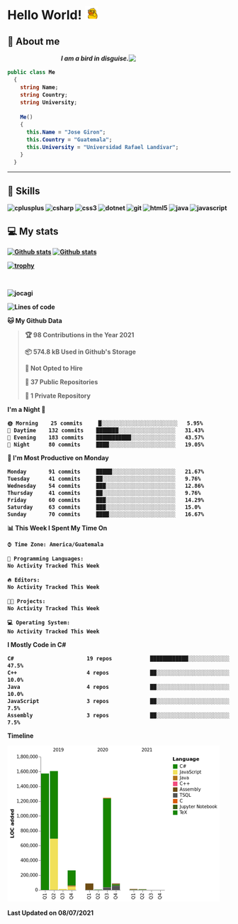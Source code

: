 <h1> Hello World! <img src="https://raw.githubusercontent.com/Jocagi/Jocagi/master/duck%20gif.gif" width="30px"> </h1>

## 👾 About me

<img src="https://avatars2.githubusercontent.com/u/42883411?s=400&u=bbb16a320815b3d943db7920a8f941025396ae33&v=4" width="230px" align="right">
<p align="right"><em><b>I am a bird in disguise.</em></p>

```csharp
public class Me
  {
    string Name;
    string Country;
    string University;
  
    Me()
    {
      this.Name = "Jose Giron";
      this.Country = "Guatemala";
      this.University = "Universidad Rafael Landívar";
    }
  }
```
---
## 💫 Skills

<p align="left"><img src="https://devicons.github.io/devicon/devicon.git/icons/cplusplus/cplusplus-original.svg" alt="cplusplus" width="40" height="40"/> <img src="https://devicons.github.io/devicon/devicon.git/icons/csharp/csharp-original.svg" alt="csharp" width="40" height="40"/> <img src="https://devicons.github.io/devicon/devicon.git/icons/css3/css3-original-wordmark.svg" alt="css3" width="40" height="40"/> <img src="https://devicons.github.io/devicon/devicon.git/icons/dot-net/dot-net-original-wordmark.svg" alt="dotnet" width="40" height="40"/> <img src="https://www.vectorlogo.zone/logos/git-scm/git-scm-icon.svg" alt="git" width="40" height="40"/> <img src="https://devicons.github.io/devicon/devicon.git/icons/html5/html5-original-wordmark.svg" alt="html5" width="40" height="40"/> <img src="https://devicons.github.io/devicon/devicon.git/icons/java/java-original-wordmark.svg" alt="java" width="40" height="40"/> <img src="https://devicons.github.io/devicon/devicon.git/icons/javascript/javascript-original.svg" alt="javascript" width="40" height="40"/></p>

## 💻 My stats

[![Github stats](https://github-readme-stats.vercel.app/api?username=Jocagi&hide=issues&show_icons=true&include_all_commits=true&count_private=true&theme=vision-friendly-dark&line_height=27)](https://github.com/anuraghazra/github-readme-stats)
[![Github stats](https://github-readme-stats.vercel.app/api/top-langs/?username=Jocagi&layout=compact&theme=vision-friendly-dark&count_private=true&show_icons=true&hide_title=false&include_all_commits=true&langs_count=10&hide=Scilab&exclude_repo=EDI,microSQL,Nand2Tetris)](https://github.com/anuraghazra/github-readme-stats)

[![trophy](https://github-profile-trophy.vercel.app/?username=Jocagi&theme=monokai)](https://github.com/ryo-ma/github-profile-trophy)

<br><p align="left"> <img src="https://komarev.com/ghpvc/?username=jocagi" alt="jocagi" /> </p>

<!--START_SECTION:waka-->
![Lines of code](https://img.shields.io/badge/From%20Hello%20World%20I%27ve%20Written-4.9%20million%20lines%20of%20code-blue)

**🐱 My Github Data** 

> 🏆 98 Contributions in the Year 2021
 > 
> 📦 574.8 kB Used in Github's Storage 
 > 
> 🚫 Not Opted to Hire
 > 
> 📜 37 Public Repositories 
 > 
> 🔑 1 Private Repository 
 > 
**I'm a Night 🦉** 

```text
🌞 Morning    25 commits     █░░░░░░░░░░░░░░░░░░░░░░░░   5.95% 
🌆 Daytime    132 commits    ███████░░░░░░░░░░░░░░░░░░   31.43% 
🌃 Evening    183 commits    ███████████░░░░░░░░░░░░░░   43.57% 
🌙 Night      80 commits     ████░░░░░░░░░░░░░░░░░░░░░   19.05%

```
📅 **I'm Most Productive on Monday** 

```text
Monday       91 commits     █████░░░░░░░░░░░░░░░░░░░░   21.67% 
Tuesday      41 commits     ██░░░░░░░░░░░░░░░░░░░░░░░   9.76% 
Wednesday    54 commits     ███░░░░░░░░░░░░░░░░░░░░░░   12.86% 
Thursday     41 commits     ██░░░░░░░░░░░░░░░░░░░░░░░   9.76% 
Friday       60 commits     ███░░░░░░░░░░░░░░░░░░░░░░   14.29% 
Saturday     63 commits     ███░░░░░░░░░░░░░░░░░░░░░░   15.0% 
Sunday       70 commits     ████░░░░░░░░░░░░░░░░░░░░░   16.67%

```


📊 **This Week I Spent My Time On** 

```text
⌚︎ Time Zone: America/Guatemala

💬 Programming Languages: 
No Activity Tracked This Week

🔥 Editors: 
No Activity Tracked This Week

🐱‍💻 Projects: 
No Activity Tracked This Week

💻 Operating System: 
No Activity Tracked This Week

```

**I Mostly Code in C#** 

```text
C#                       19 repos            ████████████░░░░░░░░░░░░░   47.5% 
C++                      4 repos             ██░░░░░░░░░░░░░░░░░░░░░░░   10.0% 
Java                     4 repos             ██░░░░░░░░░░░░░░░░░░░░░░░   10.0% 
JavaScript               3 repos             ██░░░░░░░░░░░░░░░░░░░░░░░   7.5% 
Assembly                 3 repos             ██░░░░░░░░░░░░░░░░░░░░░░░   7.5%

```


**Timeline**

![Chart not found](https://raw.githubusercontent.com/Jocagi/Jocagi/master/charts/bar_graph.png) 


 Last Updated on 08/07/2021
<!--END_SECTION:waka-->

<!--
**Jocagi/Jocagi** is a ✨ _special_ ✨ repository because its `README.md` (this file) appears on your GitHub profile.

Here are some ideas to get you started:

- 🔭 I’m currently working on ...
- 🌱 I’m currently learning ...
- 👯 I’m looking to collaborate on ...
- 🤔 I’m looking for help with ...
- 💬 Ask me about ...
- 📫 How to reach me: ...
- 😄 Pronouns: ...
- ⚡ Fun fact: ...
-->
